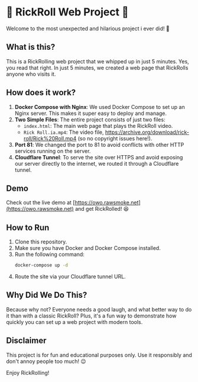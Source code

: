 # 🎵 RickRoll Web Project 🎵

Welcome to the most unexpected and hilarious project i ever did! 🎉

## What is this?

This is a RickRolling web project that we whipped up in just 5 minutes. Yes, you read that right. In just 5 minutes, we created a web page that RickRolls anyone who visits it. 

## How does it work?

1. **Docker Compose with Nginx**: We used Docker Compose to set up an Nginx server. This makes it super easy to deploy and manage.
2. **Two Simple Files**: The entire project consists of just two files:
   - `index.html`: The main web page that plays the RickRoll video.
   - `Rick Roll.ia.mp4`: The video file, https://archive.org/download/rick-roll/Rick%20Roll.mp4 (so no copyright issues here!).
3. **Port 81**: We changed the port to 81 to avoid conflicts with other HTTP services running on the server.
4. **Cloudflare Tunnel**: To serve the site over HTTPS and avoid exposing our server directly to the internet, we routed it through a Cloudflare tunnel.

## Demo

Check out the live demo at [https://owo.rawsmoke.net](https://owo.rawsmoke.net) and get RickRolled! 😆

## How to Run

1. Clone this repository.
2. Make sure you have Docker and Docker Compose installed.
3. Run the following command:
   ```sh
   docker-compose up -d
   ```
4. Route the site via your Cloudflare tunnel URL.


## Why Did We Do This?

Because why not? Everyone needs a good laugh, and what better way to do it than with a classic RickRoll? Plus, it's a fun way to demonstrate how quickly you can set up a web project with modern tools.

## Disclaimer

This project is for fun and educational purposes only. Use it responsibly and don't annoy people too much! 😉

Enjoy RickRolling!

